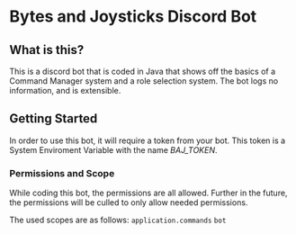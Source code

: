 # Bytes and Joysticks Discord Bot

## What is this?
This is a discord bot that is coded in Java that shows off the basics of a Command Manager system and a role selection system.
The bot logs no information, and is extensible.

## Getting Started
In order to use this bot, it will require a token from your bot. 
This token is a System Enviroment Variable with the name *BAJ_TOKEN*.

### Permissions and Scope
While coding this bot, the permissions are all allowed. Further in the future,
the permissions will be culled to only allow needed permissions.

The used scopes are as follows:
    ```
    application.commands
    ```
    ```
    bot
    ```
